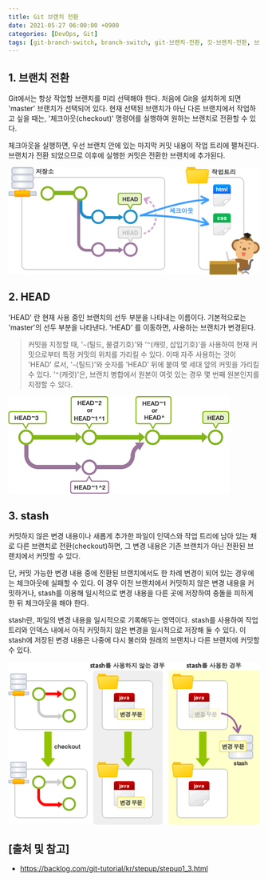 ```yaml
---
title: Git 브랜치 전환
date: 2021-05-27 06:00:00 +0900
categories: [DevOps, Git]
tags: [git-branch-switch, branch-switch, git-브랜치-전환, 깃-브랜치-전환, 브랜치-전환]
---
```


## 1. 브랜치 전환
Git에서는 항상 작업할 브랜치를 미리 선택해야 한다. 처음에 Git을 설치하게 되면 'master' 브랜치가 선택되어 있다. 현재 선택된 브랜치가 아닌 다른 브랜치에서 작업하고 싶을 때는, '체크아웃(checkout)' 명령어를 실행하여 원하는 브랜치로 전환할 수 있다.

체크아웃을 실행하면, 우선 브랜치 안에 있는 마지막 커밋 내용이 작업 트리에 펼쳐진다. 브랜치가 전환 되었으므로 이후에 실행한 커밋은 전환한 브랜치에 추가된다.

![switch-branch](/assets/img/2021-05-27-switch-git-branch/switch-branch.png)

## 2. HEAD
'HEAD' 란 현재 사용 중인 브랜치의 선두 부분을 나타내는 이름이다. 기본적으로는 'master'의 선두 부분을 나타낸다. 'HEAD' 를 이동하면, 사용하는 브랜치가 변경된다.

> 커밋을 지정할 때, '```~```(틸드, 물결기호)'와 '```^```(캐럿, 삽입기호)'을 사용하여 현재 커밋으로부터 특정 커밋의 위치를 가리킬 수 있다. 이때 자주 사용하는 것이 'HEAD' 로서, '```~```(틸드)'와 숫자를 'HEAD' 뒤에 붙여 몇 세대 앞의 커밋을 가리킬 수 있다. '```^```(캐럿)'은, 브랜치 병합에서 원본이 여럿 있는 경우 몇 번째 원본인지를 지정할 수 있다.

![head](/assets/img/2021-05-27-switch-git-branch/head.png)

## 3. stash
커밋하지 않은 변경 내용이나 새롭게 추가한 파일이 인덱스와 작업 트리에 남아 있는 채로 다른 브랜치로 전환(checkout)하면, 그 변경 내용은 기존 브랜치가 아닌 전환된 브랜치에서 커밋할 수 있다.

단, 커밋 가능한 변경 내용 중에 전환된 브랜치에서도 한 차례 변경이 되어 있는 경우에는 체크아웃에 실패할 수 있다. 이 경우 이전 브랜치에서 커밋하지 않은 변경 내용을 커밋하거나, stash를 이용해 일시적으로 변경 내용을 다른 곳에 저장하여 충돌을 피하게 한 뒤 체크아웃을 해야 한다.

stash란, 파일의 변경 내용을 일시적으로 기록해두는 영역이다. stash를 사용하여 작업 트리와 인덱스 내에서 아직 커밋하지 않은 변경을 일시적으로 저장해 둘 수 있다. 이 stash에 저장된 변경 내용은 나중에 다시 불러와 원래의 브랜치나 다른 브랜치에 커밋할 수 있다.

![stash](/assets/img/2021-05-27-switch-git-branch/stash.png)

## [출처 및 참고]
* <https://backlog.com/git-tutorial/kr/stepup/stepup1_3.html>
